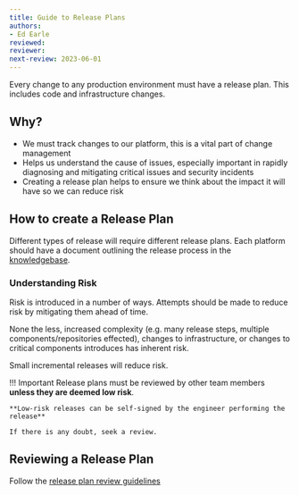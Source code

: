```yaml
---
title: Guide to Release Plans
authors: 
- Ed Earle
reviewed: 
reviewer:
next-review: 2023-06-01
---
```


Every change to any production environment must have a release plan. This includes code and infrastructure changes.

## Why?

- We must track changes to our platform, this is a vital part of change management
- Helps us understand the cause of issues, especially important in rapidly diagnosing and mitigating critical issues and security incidents
- Creating a release plan helps to ensure we think about the impact it will have so we can reduce risk

## How to create a Release Plan

Different types of release will require different release plans. Each platform should have a document outlining the release process in the [knowledgebase](https://knowledgebase.platformdev.amdigital.co.uk/Platforms/).

### Understanding Risk

Risk is introduced in a number of ways. Attempts should be made to reduce risk by mitigating them ahead of time.

None the less, increased complexity (e.g. many release steps, multiple components/repositories effected), changes to infrastructure, or changes to critical components introduces has inherent risk.

Small incremental releases will reduce risk.

!!! Important
    Release plans must be reviewed by other team members **unless they are deemed low risk**.

    **Low-risk releases can be self-signed by the engineer performing the release**

    If there is any doubt, seek a review.

## Reviewing a Release Plan

Follow the [release plan review guidelines](/Engineering/Peer-Reviewing/Release-Plan-Review)
